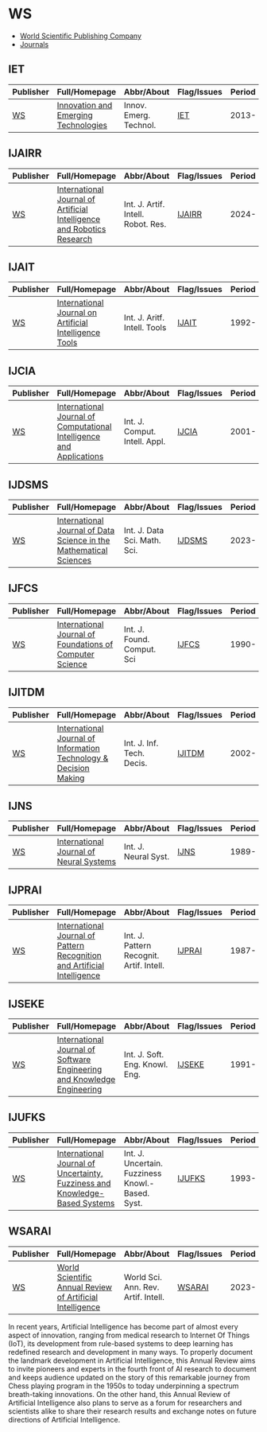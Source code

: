 # WS

- [ World Scientific Publishing Company ](https://worldscientific.com/)
- [Journals](https://worldscientific.com/page/wsjournals)

## IET

|Publisher|Full/Homepage|Abbr/About|Flag/Issues|Period|Top|CCF|CAS|JCR|IF|Type|
|-|-|-|-|-|-|-|-|-|-|-|
|[WS](https://worldscientific.com/)|[Innovation and Emerging Technologies](https://worldscientific.com/worldscinet/iet)|Innov. Emerg. Technol.|[IET](https://worldscientific.com/loi/iet)|2013-|False||4||2.4||

## IJAIRR

|Publisher|Full/Homepage|Abbr/About|Flag/Issues|Period|Top|CCF|CAS|JCR|IF|Type|
|-|-|-|-|-|-|-|-|-|-|-|
|[WS](https://worldscientific.com/)|[International Journal of Artificial Intelligence and Robotics Research](https://worldscientific.com/worldscinet/ijairr)|Int. J. Artif. Intell. Robot. Res.|[IJAIRR](https://worldscientific.com/loi/ijairr)|2024-|False|||||Artificial Intelligence; Robotics|

## IJAIT

|Publisher|Full/Homepage|Abbr/About|Flag/Issues|Period|Top|CCF|CAS|JCR|IF|Type|
|-|-|-|-|-|-|-|-|-|-|-|
|[WS](https://worldscientific.com/)|[International Journal on Artificial Intelligence Tools](https://worldscientific.com/worldscinet/ijait)|Int. J. Aritf. Intell. Tools|[IJAIT](https://worldscientific.com/loi/ijait)|1992-|False||4|Q4|1.0|Artificial Intelligence|

## IJCIA

|Publisher|Full/Homepage|Abbr/About|Flag/Issues|Period|Top|CCF|CAS|JCR|IF|Type|
|-|-|-|-|-|-|-|-|-|-|-|
|[WS](https://worldscientific.com/)|[International Journal of Computational Intelligence and Applications](https://worldscientific.com/worldscinet/ijcia)|Int. J. Comput. Intell. Appl.|[IJCIA](https://worldscientific.com/loi/ijcia)|2001-|False|C|4||0.8|Computational Intelligence|

## IJDSMS

|Publisher|Full/Homepage|Abbr/About|Flag/Issues|Period|Top|CCF|CAS|JCR|IF|Type|
|-|-|-|-|-|-|-|-|-|-|-|
|[WS](https://worldscientific.com/)|[International Journal of Data Science in the Mathematical Sciences](https://worldscientific.com/worldscinet/ijdsms)|Int. J. Data Sci. Math. Sci.|[IJDSMS](https://worldscientific.com/loi/ijdsms)|2023-|False||||||

## IJFCS

|Publisher|Full/Homepage|Abbr/About|Flag/Issues|Period|Top|CCF|CAS|JCR|IF|Type|
|-|-|-|-|-|-|-|-|-|-|-|
|[WS](https://worldscientific.com/)|[International Journal of Foundations of Computer Science](https://worldscientific.com/worldscinet/ijfcs)|Int. J. Found. Comput. Sci|[IJFCS](https://worldscientific.com/loi/ijfcs)|1990-|False||4|Q4|0.6||

## IJITDM

|Publisher|Full/Homepage|Abbr/About|Flag/Issues|Period|Top|CCF|CAS|JCR|IF|Type|
|-|-|-|-|-|-|-|-|-|-|-|
|[WS](https://worldscientific.com/)|[International Journal of Information Technology & Decision Making](https://worldscientific.com/worldscinet/ijitdm)|Int. J. Inf. Tech. Decis.|[IJITDM](https://worldscientific.com/loi/ijitdm)|2002-|False||||||

## IJNS

|Publisher|Full/Homepage|Abbr/About|Flag/Issues|Period|Top|CCF|CAS|JCR|IF|Type|
|-|-|-|-|-|-|-|-|-|-|-|
|[WS](https://worldscientific.com/)|[International Journal of Neural Systems](https://worldscientific.com/worldscinet/ijns)|Int. J. Neural Syst.|[IJNS](https://worldscientific.com/loi/ijns)|1989-|True|C|1|Q1|6.6||

## IJPRAI

|Publisher|Full/Homepage|Abbr/About|Flag/Issues|Period|Top|CCF|CAS|JCR|IF|Type|
|-|-|-|-|-|-|-|-|-|-|-|
|[WS](https://worldscientific.com/)|[International Journal of Pattern Recognition and Artificial Intelligence](https://worldscientific.com/worldscinet/ijprai)|Int. J. Pattern Recognit. Artif. Intell.|[IJPRAI](https://worldscientific.com/loi/ijprai)|1987-|False|C|4|Q4|0.9|Artificial Intelligence; Pattern Recognition|

## IJSEKE

|Publisher|Full/Homepage|Abbr/About|Flag/Issues|Period|Top|CCF|CAS|JCR|IF|Type|
|-|-|-|-|-|-|-|-|-|-|-|
|[WS](https://worldscientific.com/)|[International Journal of Software Engineering and Knowledge Engineering](https://worldscientific.com/worldscinet/ijseke)|Int. J. Soft. Eng. Knowl. Eng.|[IJSEKE](https://worldscientific.com/loi/ijseke)|1991-|False|C|4|Q4|0.6|Software Engineering|

## IJUFKS

|Publisher|Full/Homepage|Abbr/About|Flag/Issues|Period|Top|CCF|CAS|JCR|IF|Type|
|-|-|-|-|-|-|-|-|-|-|-|
|[WS](https://worldscientific.com/)|[International Journal of Uncertainty, Fuzziness and Knowledge-Based Systems](https://worldscientific.com/worldscinet/ijufks)|Int. J. Uncertain. Fuzziness Knowl.-Based. Syst.|[IJUFKS](https://worldscientific.com/loi/ijufks)|1993-|False||4|Q4|1.0||

## WSARAI

|Publisher|Full/Homepage|Abbr/About|Flag/Issues|Period|Top|CCF|CAS|JCR|IF|Type|
|-|-|-|-|-|-|-|-|-|-|-|
|[WS](https://worldscientific.com/)|[World Scientific Annual Review of Artificial Intelligence](https://worldscientific.com/worldscinet/wsarai)|World Sci. Ann. Rev. Artif. Intell.|[WSARAI](https://worldscientific.com/loi/wsarai)|2023-|False|||||Artificial Intelligence|

In recent years, Artificial Intelligence has become part of almost every aspect of innovation, ranging from medical research to Internet Of Things (IoT), its development from rule-based systems to deep learning has redefined research and development in many ways. To properly document the landmark development in Artificial Intelligence, this Annual Review aims to invite pioneers and experts in the fourth front of AI research to document and keeps audience updated on the story of this remarkable journey from Chess playing program in the 1950s to today underpinning a spectrum breath-taking innovations. On the other hand, this Annual Review of Artificial Intelligence also plans to serve as a forum for researchers and scientists alike to share their research results and exchange notes on future directions of Artificial Intelligence.

